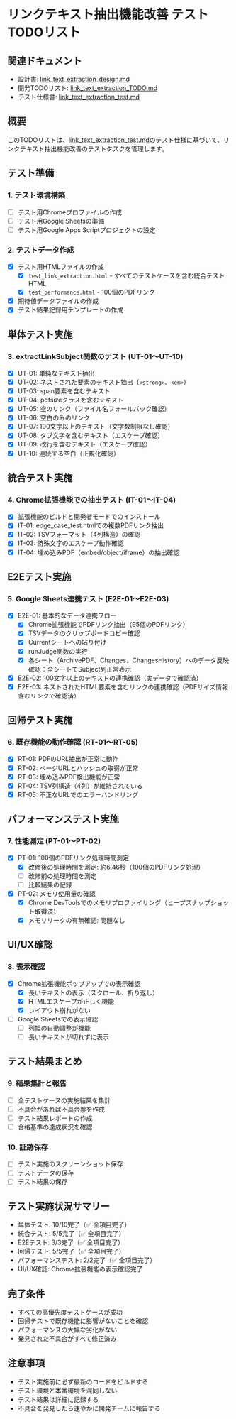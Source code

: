 # リンクテキスト抽出機能改善 テストTODOリスト

## 関連ドキュメント
- 設計書: [link_text_extraction_design.md](../../link_text_extraction_design.md)
- 開発TODOリスト: [link_text_extraction_TODO.md](../../TODOリスト/link_text_extraction_TODO.md)
- テスト仕様書: [link_text_extraction_test.md](./link_text_extraction_test.md)

## 概要
このTODOリストは、[link_text_extraction_test.md](./link_text_extraction_test.md)のテスト仕様に基づいて、リンクテキスト抽出機能改善のテストタスクを管理します。

## テスト準備

### 1. テスト環境構築
- [ ] テスト用Chromeプロファイルの作成
- [ ] テスト用Google Sheetsの準備
- [ ] テスト用Google Apps Scriptプロジェクトの設定

### 2. テストデータ作成
- [x] テスト用HTMLファイルの作成
  - [x] `test_link_extraction.html` - すべてのテストケースを含む統合テストHTML
  - [x] `test_performance.html` - 100個のPDFリンク
- [x] 期待値データファイルの作成
- [x] テスト結果記録用テンプレートの作成

## 単体テスト実施

### 3. extractLinkSubject関数のテスト (UT-01〜UT-10)
- [x] UT-01: 単純なテキスト抽出
- [x] UT-02: ネストされた要素のテキスト抽出（`<strong>`、`<em>`）
- [x] UT-03: span要素を含むテキスト
- [x] UT-04: pdfsizeクラスを含むテキスト
- [x] UT-05: 空のリンク（ファイル名フォールバック確認）
- [x] UT-06: 空白のみのリンク
- [x] UT-07: 100文字以上のテキスト（文字数制限なし確認）
- [x] UT-08: タブ文字を含むテキスト（エスケープ確認）
- [x] UT-09: 改行を含むテキスト（エスケープ確認）
- [x] UT-10: 連続する空白（正規化確認）

## 統合テスト実施

### 4. Chrome拡張機能での抽出テスト (IT-01〜IT-04)
- [x] 拡張機能のビルドと開発者モードでのインストール
- [x] IT-01: edge_case_test.htmlでの複数PDFリンク抽出
- [x] IT-02: TSVフォーマット（4列構造）の確認
- [x] IT-03: 特殊文字のエスケープ動作確認
- [x] IT-04: 埋め込みPDF（embed/object/iframe）の抽出確認

## E2Eテスト実施

### 5. Google Sheets連携テスト (E2E-01〜E2E-03)
- [x] E2E-01: 基本的なデータ連携フロー
  - [x] Chrome拡張機能でPDFリンク抽出（95個のPDFリンク）
  - [x] TSVデータのクリップボードコピー確認
  - [x] Currentシートへの貼り付け
  - [x] runJudge関数の実行
  - [x] 各シート（ArchivePDF、Changes、ChangesHistory）へのデータ反映確認：全シートでSubject列正常表示
- [x] E2E-02: 100文字以上のテキストの連携確認（実データで確認済）
- [x] E2E-03: ネストされたHTML要素を含むリンクの連携確認（PDFサイズ情報含むリンクで確認済）

## 回帰テスト実施

### 6. 既存機能の動作確認 (RT-01〜RT-05)
- [x] RT-01: PDFのURL抽出が正常に動作
- [x] RT-02: ページURLとハッシュの取得が正常
- [x] RT-03: 埋め込みPDF検出機能が正常
- [x] RT-04: TSV列構造（4列）が維持されている
- [x] RT-05: 不正なURLでのエラーハンドリング

## パフォーマンステスト実施

### 7. 性能測定 (PT-01〜PT-02)
- [x] PT-01: 100個のPDFリンク処理時間測定
  - [x] 改修後の処理時間を測定: 約6.46秒（100個のPDFリンク処理）
  - [ ] 改修前の処理時間を測定
  - [ ] 比較結果の記録
- [x] PT-02: メモリ使用量の確認
  - [x] Chrome DevToolsでのメモリプロファイリング（ヒープスナップショット取得済）
  - [x] メモリリークの有無確認: 問題なし

## UI/UX確認

### 8. 表示確認
- [x] Chrome拡張機能ポップアップでの表示確認
  - [x] 長いテキストの表示（スクロール、折り返し）
  - [x] HTMLエスケープが正しく機能
  - [x] レイアウト崩れがない
- [ ] Google Sheetsでの表示確認
  - [ ] 列幅の自動調整が機能
  - [ ] 長いテキストが切れずに表示

## テスト結果まとめ

### 9. 結果集計と報告
- [ ] 全テストケースの実施結果を集計
- [ ] 不具合があれば不具合票を作成
- [ ] テスト結果レポートの作成
- [ ] 合格基準の達成状況を確認

### 10. 証跡保存
- [ ] テスト実施のスクリーンショット保存
- [ ] テストデータの保存
- [ ] テスト結果の保存

## テスト実施状況サマリー
- 単体テスト: 10/10完了（✅ 全項目完了）
- 統合テスト: 5/5完了（✅ 全項目完了）
- E2Eテスト: 3/3完了（✅ 全項目完了）
- 回帰テスト: 5/5完了（✅ 全項目完了）
- パフォーマンステスト: 2/2完了（✅ 全項目完了）
- UI/UX確認: Chrome拡張機能の表示確認完了

## 完了条件
- すべての高優先度テストケースが成功
- 回帰テストで既存機能に影響がないことを確認
- パフォーマンスの大幅な劣化がない
- 発見された不具合がすべて修正済み

## 注意事項
- テスト実施前に必ず最新のコードをビルドする
- テスト環境と本番環境を混同しない
- テスト結果は詳細に記録する
- 不具合を発見したら速やかに開発チームに報告する